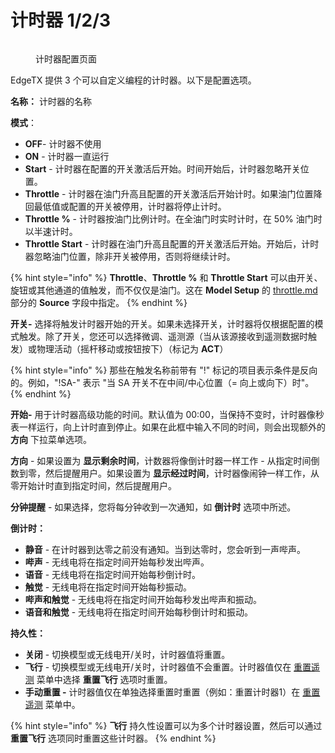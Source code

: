 # 计时器 1/2/3

<figure><img src="/.gitbook/assets/timers.png" alt=""><figcaption><p>计时器配置页面</p></figcaption></figure>

EdgeTX 提供 3 个可以自定义编程的计时器。以下是配置选项。

**名称：** 计时器的名称

**模式**：

* **OFF**- 计时器不使用
* **ON** - 计时器一直运行
* **Start** - 计时器在配置的开关激活后开始。时间开始后，计时器忽略开关位置。
* **Throttle** - 计时器在油门升高且配置的开关激活后开始计时。如果油门位置降回最低值或配置的开关被停用，计时器将停止计时。
* **Throttle %** - 计时器按油门比例计时。在全油门时实时计时，在 50% 油门时以半速计时。
* **Throttle Start** - 计时器在油门升高且配置的开关激活后开始。开始后，计时器忽略油门位置，除非开关被停用，否则将继续计时。

{% hint style="info" %}
**Throttle**、**Throttle %** 和 **Throttle Start** 可以由开关、旋钮或其他通道的值触发，而不仅仅是油门。这在 **Model Setup** 的 [throttle.md](throttle.md "mention") 部分的 **Source** 字段中指定。
{% endhint %}

**开关-** 选择将触发计时器开始的开关。如果未选择开关，计时器将仅根据配置的模式触发。除了开关，您还可以选择微调、遥测源（当从该源接收到遥测数据时触发）或物理活动（摇杆移动或按钮按下）（标记为 **ACT**）

{% hint style="info" %}
那些在触发名称前带有 "!" 标记的项目表示条件是反向的。例如，"!SA-" 表示 "当 SA 开关不在中间/中心位置（= 向上或向下）时"。
{% endhint %}

**开始-** 用于计时器高级功能的时间。默认值为 00:00，当保持不变时，计时器像秒表一样运行，向上计时直到停止。如果在此框中输入不同的时间，则会出现额外的 **方向** 下拉菜单选项。

**方向** - 如果设置为 **显示剩余时间**，计数器将像倒计时器一样工作 - 从指定时间倒数到零，然后提醒用户。如果设置为 **显示经过时间**，计时器像闹钟一样工作，从零开始计时直到指定时间，然后提醒用户。

**分钟提醒** - 如果选择，您将每分钟收到一次通知，如 **倒计时** 选项中所述。

**倒计时：**

* **静音** - 在计时器到达零之前没有通知。当到达零时，您会听到一声哔声。
* **哔声** - 无线电将在指定时间开始每秒发出哔声。
* **语音** - 无线电将在指定时间开始每秒倒计时。
* **触觉** - 无线电将在指定时间开始每秒振动。
* **哔声和触觉** - 无线电将在指定时间开始每秒发出哔声和振动。
* **语音和触觉** - 无线电将在指定时间开始每秒倒计时和振动。

**持久性：**

* **关闭** - 切换模型或无线电开/关时，计时器值将重置。
* **飞行** - 切换模型或无线电开/关时，计时器值不会重置。计时器值仅在 [重置遥测](../../reset-telemetry.md) 菜单中选择 **重置飞行** 选项时重置。
* **手动重置 -** 计时器值仅在单独选择重置时重置（例如：重置计时器1）在 [重置遥测](../../reset-telemetry.md) 菜单中。

{% hint style="info" %}
**飞行** 持久性设置可以为多个计时器设置，然后可以通过 **重置飞行** 选项同时重置这些计时器。
{% endhint %}